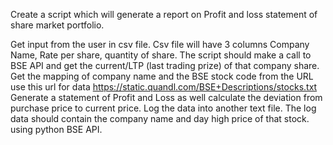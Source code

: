 Create a script which will generate a report on Profit and loss statement of share market portfolio.

Get input from the user in csv file. Csv file will have 3 columns Company Name, Rate per share, quantity of share. The script should make a call to BSE API and get the current/LTP (last trading prize) of that company share. Get the mapping of company name and the BSE stock code from the URL 
use this url for data https://static.quandl.com/BSE+Descriptions/stocks.txt
Generate a statement of Profit and Loss as well calculate the deviation from purchase price to current price. Log the data into another text file. The log data should contain the company name and day high price of that stock.
using python BSE API.
